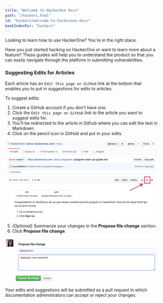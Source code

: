 ```yaml
---
title: "Welcome to HackerOne Docs"
path: "/hackers.html"
id: "hackers/welcome-to-hackerone-docs"
bookIndexFor: "hackers"
---
```


Looking to learn how to use HackerOne? You're in the right place.

Have you just started hacking on HackerOne or want to learn more about a feature? These guides will help you to understand the product so that you can easily navigate through the platform in submitting vulnerabilities.

### Suggesting Edits for Articles
Each article has an `Edit this page on GitHub` link at the bottom that enables you to put in suggestions for edits to articles.

To suggest edits:
1. Create a GitHub account if you don't have one.
2. Click the `Edit this page on GitHub` link to the article you want to suggest edits for.
3. You'll be redirected to the article in Github where you can edit the text in Markdown.
4. Click on the pencil icon in GitHub and put in your edits.

![welcome-1](../programs/images/welcome-1.png)

5. *(Optional)* Summarize your changes in the **Propose file change** section.
6. Click **Propose file change**.

![welcome-2](../programs/images/welcome-2.png)

Your edits and suggestions will be submitted as a pull request in which documentation administrators can accept or reject your changes.
